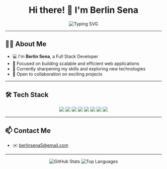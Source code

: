 <h1 align="center">Hi there! 👋 I'm Berlin Sena</h1>

<p align="center">
  <img src="https://readme-typing-svg.demolab.com?font=Fira+Code&size=22&pause=1000&center=true&width=435&lines=Full+Stack+Developer;Passionate+about+coding;Always+learning+new+technologies" alt="Typing SVG" />
</p>

---

## 👨‍💻 About Me
- 💻 I'm **Berlin Sena**, a Full Stack Developer
- 🎯 Focused on building scalable and efficient web applications
- 🌱 Currently sharpening my skills and exploring new technologies
- 🤝 Open to collaboration on exciting projects

---

## 🛠️ Tech Stack

<p align="center">
  <img src="https://img.shields.io/badge/Git-%23F05033.svg?style=for-the-badge&logo=git&logoColor=white" />
  <img src="https://img.shields.io/badge/GitHub-%23121011.svg?style=for-the-badge&logo=github&logoColor=white" />
  <img src="https://img.shields.io/badge/SQL%20Server-%23CC2927.svg?style=for-the-badge&logo=microsoftsqlserver&logoColor=white" />
  <img src="https://img.shields.io/badge/MySQL-%234479A1.svg?style=for-the-badge&logo=mysql&logoColor=white" />
  <img src="https://img.shields.io/badge/ASP.NET-%23512BD4.svg?style=for-the-badge&logo=.net&logoColor=white" />
  <img src="https://img.shields.io/badge/C%23-%23239120.svg?style=for-the-badge&logo=c-sharp&logoColor=white" />
  <img src="https://img.shields.io/badge/Java-%23ED8B00.svg?style=for-the-badge&logo=java&logoColor=white" />
  <img src="https://img.shields.io/badge/React-%2361DAFB.svg?style=for-the-badge&logo=react&logoColor=black" />
</p>

---

## 📫 Contact Me
- ✉️ berlinsena5@email.com  


---

<p align="center">
  <img src="https://github-readme-stats.vercel.app/api?username=YOUR-GITHUB-USERNAME&show_icons=true&theme=radical" alt="GitHub Stats" />
  <img src="https://github-readme-stats.vercel.app/api/top-langs/?username=YOUR-GITHUB-USERNAME&layout=compact&theme=radical" alt="Top Languages" />
</p>

